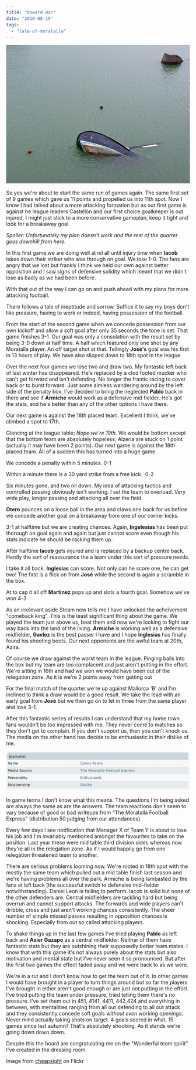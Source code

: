 ```yaml
---
title: "Onward Ho!"
date: "2010-08-19"
tags: 
  - "tale-of-moratalla"
---
```


![](images/sinkingShip.jpg "sinkingShip")

So yes we're about to start the same run of games again. The same first set of 9 games which gave us 11 points and propelled us into 11th spot. Now I know I had talked about a more attacking formation but as our first game is against he league leaders Castellón and our first choice goalkeeper is out injured, I might just stick to a more conservative gameplan, keep it tight and look for a breakaway goal.

_Spoiler: Unfortunately my plan doesn't work and the rest of the quarter goes downhill from here._

In this first game we are doing well at nil all until injury time when **Iacob** takes down their striker who was through on goal. We lose 1-0. The fans are angry that we lost but frankly I think we held our own against better opposition and I saw signs of defensive solidity which meant that we didn't lose as badly as we had been before.

With that out of the way I can go on and push ahead with my plans for more attacking football.

There follows a tale of ineptitude and sorrow. Suffice it to say my boys don't like pressure, having to work or indeed, having possession of the football.

From the start of the second game when we concede possession from our own kickoff and allow a soft goal after only 35 seconds the tone is set. That game finishes 3-1. Our goal was only a consolation with the result set by being 3-0 down at half time. A half which featured only one shot by any Moratalla player. An off target shot at that. Tellingly **José's** goal was his first in 13 hours of play. We have also slipped down to 18th spot in the league.

Over the next four games we lose two and draw two. My fantastic left back of last winter has disappeared. He's replaced by a clod footed mucker who can't get forward and isn't defending. No longer the frantic racing to cover back or to burst forward. Just some aimless wandering around by the left side of the penalty box. I've decided to bring the neglected **Pablo** back in there and see if **Armiche** would work as a defensive mid fielder. He's got the stats, and he's better than any of the other options I have there.

Our next game is against the 18th placed team. Excellent I think, we've climbed a spot to 17th.

Glancing at the league table; _Nope we're 19th_. We would be bottom except that the bottom team are absolutely hopeless; Alzeria are stuck on 1 point (actually it may have been 2 points). Our next game is against the 18th placed team. All of a sudden this has turned into a huge game.

We concede a penalty within 5 minutes. 0-1

Within a minute there is a 30 yard strike from a free kick.  0-2

Six minutes gone, and two nil down. My idea of attacking tactics and controlled passing obviously isn't working. I set the team to overload. Very wide play, longer passing and attacking all over the field.

**Otero** pounces on a loose ball in the area and claws one back for us before we concede another goal on a breakaway from one of our corner kicks.

3-1 at halftime but we are creating chances. Again, **Ingelesias** has been put thorough on goal again and again but just cannot score even though his stats indicate he should be racking them up.

After halftime **Iacob** gets injured and is replaced by a backup centre back. Hardly the sort of reassurance the a team under this sort of pressure needs.

I take it all back. **Inglesias** can score. Not only can he score one, he can get two! The first is a flick on from **José** while the second is again a scramble in the box.

At to cap it all off **Martínez** pops up and slots a fourth goal. Somehow we've won 4-3

As an irrelevant aside Steam now tells me I have unlocked the acheivement "comeback king". This is the least significant thing about the game. We played the team just above us, beat them and now we're looking to fight our way back into the land of the living. **Armiche** is working well as a defensive midfielder, **Gavlez** is the best passer I have and I hope **Inglesias** has finally found his shooting boots. Our next opponents are the awful team at 20th, Azira.

Of course we draw against the worst team in the league. Pinging balls into the box but my team are too complacent and just aren't putting in the effort. We're sitting in 16th and had we won we would have been out of the relegation zone. As it is we're 2 points away from getting out

For the final match of the quarter we're up against Mallorca 'B' and I'm inclined to think a draw would be a good result. We take the lead with an early goal from **José** but we then go on to let in three from the same player and lose 3-1.

After this fantastic series of results I can understand that my home town fans wouldn't be too impressed with me. They never come to matches so they don't get to complain. If you don't support us, then you can't knock us. The media on the other hand has decide to be enthusiastic in their dislike of me.

[![](images/journalist.jpg "journalist")](http://spurious-logic.net/wp-content/uploads/2010/08/journalist.jpg)

In game terms I don't know what this means. The questions I'm being asked are always the same as are the answers. The team reactions don't seem to vary because of good or bad writeups from "The Moratalla Football Express" (distribution 50 judging from our attendances).

Every few days I see notification that Manager X of Team Y is about to lose his job and I'm invariably mentioned amongst the favourites to take on the position. Last year these were mid table third division sides whereas now they're all in the relegation zone. As if I would happily go from one relegation threatened team to another.

There are serious problems looming now. We're rooted in 18th spot with the mostly the same team which pulled out a mid table finish last season and we're having problems all over the park. Armiche is being lambasted by the fans at left back (the successful switch to defensive mid-fielder notwithstanding). Daniel Leon is failing to perform. Iacob is solid but none of the other defenders are. Central midfielders are tackling hard but being overrun and cannot support attacks. The forwards and wide players can't dribble, cross and just aren't working chances consistently. The sheer number of simple missed passes resulting in opposition chances is shocking. Especially from out so called attacking players.

To shake things up in the last few games I've tried playing **Pablo** as left back and **Asier Gazapo** as a central midfielder. Neither of them have fantastic stats but they are outshining their supposedly better team mates. I know that with this game it's not always purely about the stats but also motivation and mental state but I've never seen it so pronounced. But after the first two games the effect faded away and we were back to as we were.

We're in a rut and I don't know how to get the team out of it. In other games I would have brought in a player to turn things around but so far the players I've brought in either aren't good enough or are just not putting in the effort. I've tried putting the team under pressure, tried telling them there's no pressure. I've set them out in 451, 4141, 4411, 442,424 and everything in between, with mentalities ranging from all out defending to all out attack and they consistently concede soft goals _without even working openings._ Never mind actually taking shots on target. 4 goals scored in what, 15 games since last autumn? That's absolutely shocking. As it stands we're going down down down.

Despite this the board are congratulating me on the "Wonderful team spirit" I've created in the dressing room.

Image from [cheapsight](http://www.flickr.com/photos/eyephoria/) on Flickr
